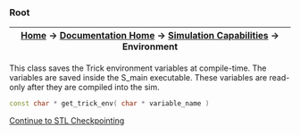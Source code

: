 ### Root

| [Home](/trick) → [Documentation Home](../Documentation-Home) → [Simulation Capabilities](Simulation-Capabilities) → Environment |
|------------------------------------------------------------------|

This class saves the Trick environment variables at compile-time.  The variables
are saved inside the S_main executable.  These variables are read-only after they
are compiled into the sim.

```c++
const char * get_trick_env( char * variable_name )
```

[Continue to STL Checkpointing](STL-Capabilities)
